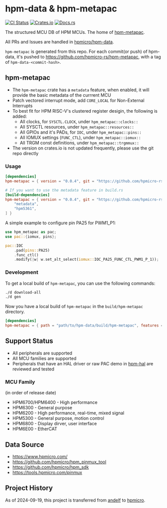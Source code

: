 # hpm-data & hpm-metapac

[![CI Status][badge-actions]][actions-build]
[![Crates.io][badge-crates-io]][crates-io]
[![Docs.rs][badge-docs-rs]][docs-rs]

[badge-actions]: https://img.shields.io/github/actions/workflow/status/hpmicro/hpm-data/build.yml?style=for-the-badge&label=CI&20Tests
[actions-build]: https://github.com/hpmicro/hpm-data/actions/workflows/build.yml
[badge-crates-io]: https://img.shields.io/crates/v/hpm-metapac.svg?style=for-the-badge
[crates-io]: https://crates.io/crates/hpm-metapac
[badge-docs-rs]: https://img.shields.io/docsrs/hpm-metapac?style=for-the-badge
[docs-rs]: https://docs.rs/hpm-metapac

The structured MCU DB of HPM MCUs. The home of [hpm-metapac][docs-rs].

All PRs and Issues are handled in [hpmicro/hpm-data](https://github.com/hpmicro/hpm-data).

`hpm-metapac` is generated from this repo. For each commit(or push) of hpm-data, it's pushed to <https://github.com/hpmicro-rs/hpm-metapac>,
with a tag of `hpm-data-<commit-hash>`.

## hpm-metapac

- The `hpm-metapac` crate has a `metadata` feature, when enabled, it will provide the basic metadata of the currrent MCU
- Patch vectored interrupt mode, add `CORE_LOCAL` for Non-External Interrupts
- To best fit for HPM RISC-V's clustered register desigin, the following is added:
  - All clocks, for `SYSCTL.CLOCK`, under `hpm_metapac::clocks::`
  - All SYSCTL resources, under `hpm_metapac::resources::`
  - All GPIOs and it's PADs, for `IOC`, under `hpm_metapac::pins::`
  - All IOMUX settings (`FUNC_CTL`), under `hpm_metapac::iomux::`
  - All TRGM const definitions, under `hpm_metapac::trgmmux::`
- The version on crates.io is not updated frequently, please use the git repo directly

### Usage

```toml
[dependencies]
hpm-metapac = { version = "0.0.4", git = "https://github.com/hpmicro-rs/hpm-metapac.git", tag = "hpm-data-d8c87c6a676818ff6abd3b7ae54a1a7612cc8534", features = ["hpm5361"] }

# If you want to use the metadata feature in build.rs
[build-dependencies]
hpm-metapac = { version = "0.0.4", git = "https://github.com/hpmicro-rs/hpm-metapac.git", tag = "hpm-data-d8c87c6a676818ff6abd3b7ae54a1a7612cc8534", default-features = false, features = [
    "metadata",
    "hpm5361",
] }
```

A simple example to configure pin PA25 for PWM1_P1:

```rust
use hpm_metapac as pac;
use pac::{iomux, pins};

pac::IOC
    .pad(pins::PA25)
    .func_ctl()
    .modify(|w| w.set_alt_select(iomux::IOC_PA25_FUNC_CTL_PWM1_P_1));
```

### Development

To get a local build of `hpm-metapac`, you can use the following commands:

```sh
./d download-all
./d gen
```

Now you have a local build of `hpm-metapac` in the `build/hpm-metapac` directory.

```toml
[dependencies]
hpm-metapac = { path = "path/to/hpm-data/build/hpm-metapac", features = ["hpm5361"] }
```

## Support Status

- All peripherals are supported
- All MCU families are supported
- Peripherals that have an HAL driver or raw PAC demo in [hpm-hal](https://github.com/hpmicro/hpm-hal) are reviewed and tested

### MCU Family

(in order of release date)

- HPM6700/HPM6400 - High performance
- HPM6300 - General purpose
- HPM6200 - High performance, real-time, mixed signal
- HPM5300 - General purpose, motion control
- HPM6800 - Display dirver, user interface
- HPM6E00 - EtherCAT

## Data Source

- <https://www.hpmicro.com/>
- <https://github.com/hpmicro/hpm_pinmux_tool>
- <https://github.com/hpmicro/hpm_sdk>
- <https://tools.hpmicro.com/pinmux>

## Project History

As of 2024-09-19, this project is transferred from [andelf](https://github.com/andelf) to [hpmicro](https://github.com/hpmicro).
